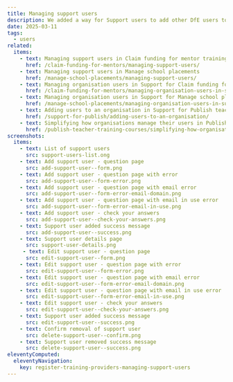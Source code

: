 ```yaml
---
title: Managing support users
description: We added a way for Support users to add other DfE users to the service
date: 2025-03-11
tags:
  - users
related:
  items:
    - text: Managing support users in Claim funding for mentor training
      href: /claim-funding-for-mentors/managing-support-users/
    - text: Managing support users in Manage school placements
      href: /manage-school-placements/managing-support-users/
    - text: Managing organisation users in Support for Claim funding for mentor training
      href: /claim-funding-for-mentors/managing-organisation-users-in-support/
    - text: Managing organisation users in Support for Manage school placements
      href: /manage-school-placements/managing-organisation-users-in-support/
    - text: Adding users to an organisation in Support for Publish teacher training courses
      href: /support-for-publish/adding-users-to-an-organisation/
    - text: Simplifying how organisations manage their users in Publish teacher training courses
      href: /publish-teacher-training-courses/simplifying-how-organisations-manage-users/
screenshots:
  items:
    - text: List of support users
      src: support-users-list.ong
    - text: Add support user - question page
      src: add-support-user--form.png
    - text: Add support user - question page with error
      src: add-support-user--form-error.png
    - text: Add support user - question page with email error
      src: add-support-user--form-error-email-domain.png
    - text: Add support user - question page with email in use error
      src: add-support-user--form-error-email-in-use.png
    - text: Add support user - check your answers
      src: add-support-user--check-your-answers.png
    - text: Support user added success message
      src: add-support-user--success.png
    - text: Support user details page
      src: support-user-details.png
     - text: Edit support user - question page
      src: edit-support-user--form.png
    - text: Edit support user - question page with error
      src: edit-support-user--form-error.png
    - text: Edit support user - question page with email error
      src: edit-support-user--form-error-email-domain.png
    - text: Edit support user - question page with email in use error
      src: edit-support-user--form-error-email-in-use.png
    - text: Edit support user - check your answers
      src: edit-support-user--check-your-answers.png
    - text: Support user added success message
      src: edit-support-user--success.png
    - text: Confirm removal of support user
      src: delete-support-user--confirm.png
    - text: Support user removed success message
      src: delete-support-user--success.png
eleventyComputed:
  eleventyNavigation:
    key: register-training-providers-managing-support-users
---
```

